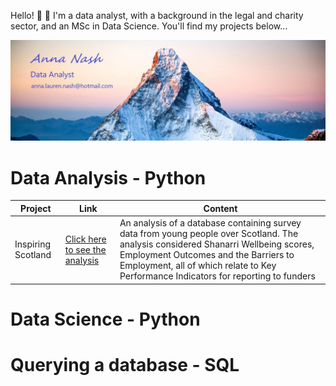 Hello! :wave: :sunflower:
I'm a data analyst, with a background in the legal and charity sector, and an MSc in Data Science. You'll find my projects below...

![Example Image](mountain_contact.jpg)

# Data Analysis - Python
| Project           | Link | Content                                                                                          |
|-------------------|------|--------------------------------------------------------------------------------------------------|
| Inspiring Scotland | [Click here to see the analysis](https://github.com/Anna-amon/Inspiring-Scotland.git)| An analysis of a database containing survey data from young people over Scotland. The analysis considered Shanarri Wellbeing scores, Employment Outcomes and the Barriers to Employment, all of which relate to Key Performance Indicators for reporting to funders |

# Data Science - Python

# Querying a database - SQL
